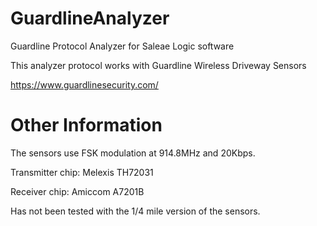 # GuardlineAnalyzer
Guardline Protocol Analyzer for Saleae Logic software

This analyzer protocol works with Guardline Wireless Driveway Sensors

https://www.guardlinesecurity.com/

# Other Information
The sensors use FSK modulation at 914.8MHz and 20Kbps.

Transmitter chip: Melexis TH72031

Receiver chip: Amiccom A7201B

Has not been tested with the 1/4 mile version of the sensors.



